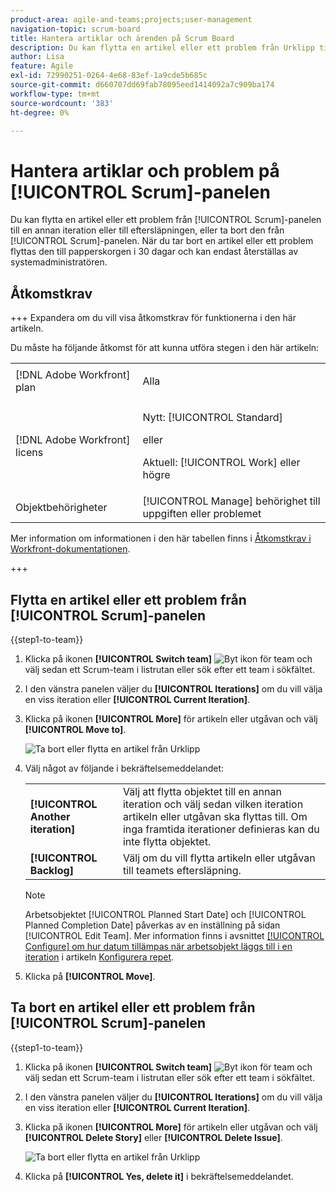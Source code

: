 ```yaml
---
product-area: agile-and-teams;projects;user-management
navigation-topic: scrum-board
title: Hantera artiklar och ärenden på Scrum Board
description: Du kan flytta en artikel eller ett problem från Urklipp till en annan upprepning eller till eftersläpningen, eller ta bort det från Urklipp. När du tar bort en artikel eller ett problem flyttas den till papperskorgen i 30 dagar och kan endast återställas av systemadministratören.
author: Lisa
feature: Agile
exl-id: 72990251-0264-4e68-83ef-1a9cde5b685c
source-git-commit: d660707dd69fab78095eed1414092a7c909ba174
workflow-type: tm+mt
source-wordcount: '383'
ht-degree: 0%

---
```


# Hantera artiklar och problem på [!UICONTROL Scrum]-panelen

Du kan flytta en artikel eller ett problem från [!UICONTROL Scrum]-panelen till en annan iteration eller till eftersläpningen, eller ta bort den från [!UICONTROL Scrum]-panelen. När du tar bort en artikel eller ett problem flyttas den till papperskorgen i 30 dagar och kan endast återställas av systemadministratören.

## Åtkomstkrav

+++ Expandera om du vill visa åtkomstkrav för funktionerna i den här artikeln.

Du måste ha följande åtkomst för att kunna utföra stegen i den här artikeln:

<table style="table-layout:auto"> 
 <tbody> 
  <tr> 
   <td role="rowheader">[!DNL Adobe Workfront] plan</td> 
   <td> <p>Alla</p> </td> 
  </tr> 
  <tr> 
   <td role="rowheader">[!DNL Adobe Workfront] licens</td> 
   <td> <p>Nytt: [!UICONTROL Standard]</p> 
   eller
   <p>Aktuell: [!UICONTROL Work] eller högre</p> </td> 
  </tr>
   <tr> 
   <td role="rowheader">Objektbehörigheter</td> 
   <td>[!UICONTROL Manage] behörighet till uppgiften eller problemet </td> 
  </tr>
 </tbody> 
</table>

Mer information om informationen i den här tabellen finns i [Åtkomstkrav i Workfront-dokumentationen](/help/quicksilver/administration-and-setup/add-users/access-levels-and-object-permissions/access-level-requirements-in-documentation.md).

+++

## Flytta en artikel eller ett problem från [!UICONTROL Scrum]-panelen

{{step1-to-team}}

1. Klicka på ikonen **[!UICONTROL Switch team]** ![Byt ikon för team](assets/switch-team-icon.png) och välj sedan ett Scrum-team i listrutan eller sök efter ett team i sökfältet.
1. I den vänstra panelen väljer du **[!UICONTROL Iterations]** om du vill välja en viss iteration eller **[!UICONTROL Current Iteration]**.
1. Klicka på ikonen **[!UICONTROL More]** för artikeln eller utgåvan och välj **[!UICONTROL Move to]**.

   ![Ta bort eller flytta en artikel från Urklipp](assets/scrum-delete-move-story.png)

1. Välj något av följande i bekräftelsemeddelandet:

   <table style="table-layout:auto">
    <tr>
        <td><strong>[!UICONTROL Another iteration]</strong></td>
        <td>Välj att flytta objektet till en annan iteration och välj sedan vilken iteration artikeln eller utgåvan ska flyttas till. Om inga framtida iterationer definieras kan du inte flytta objektet.</td>
    </tr>
    <tr>
        <td><strong>[!UICONTROL Backlog]</strong></td>
        <td>Välj om du vill flytta artikeln eller utgåvan till teamets eftersläpning.</td>
    </tr>
   </table>

   >[!NOTE]
   >
   >Arbetsobjektet [!UICONTROL Planned Start Date] och [!UICONTROL Planned Completion Date] påverkas av en inställning på sidan [!UICONTROL Edit Team]. Mer information finns i avsnittet [[!UICONTROL Configure] om hur datum tillämpas när arbetsobjekt läggs till i en iteration](../../../agile/get-started-with-agile-in-workfront/configure-scrum.md#configur5) i artikeln [Konfigurera repet](../../../agile/get-started-with-agile-in-workfront/configure-scrum.md).

1. Klicka på **[!UICONTROL Move]**.

## Ta bort en artikel eller ett problem från [!UICONTROL Scrum]-panelen

{{step1-to-team}}

1. Klicka på ikonen **[!UICONTROL Switch team]** ![Byt ikon för team](assets/switch-team-icon.png) och välj sedan ett Scrum-team i listrutan eller sök efter ett team i sökfältet.
1. I den vänstra panelen väljer du **[!UICONTROL Iterations]** om du vill välja en viss iteration eller **[!UICONTROL Current Iteration]**.
1. Klicka på ikonen **[!UICONTROL More]** för artikeln eller utgåvan och välj **[!UICONTROL Delete Story]** eller **[!UICONTROL Delete Issue]**.

   ![Ta bort eller flytta en artikel från Urklipp](assets/scrum-delete-move-story.png)

1. Klicka på **[!UICONTROL Yes, delete it]** i bekräftelsemeddelandet.
